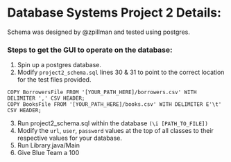 # Database Systems Project 2 Details:
Schema was designed by @zpillman and tested using postgres.

### Steps to get the GUI to operate on the database:
1. Spin up a postgres database. 
2. Modify `project2_schema.sql` lines 30 & 31 to point to the correct location for the test files provided.
```
COPY BorrowersFile FROM '[YOUR_PATH_HERE]/borrowers.csv' WITH DELIMITER ',' CSV HEADER;
COPY BooksFile FROM '[YOUR_PATH_HERE]/books.csv' WITH DELIMITER E'\t' CSV HEADER;
```
3. Run project2_schema.sql within the database `(\i [PATH_TO_FILE])`
4. Modify the `url`, `user`, `password` values at the top of all classes to their respective values for your database.
5. Run Library.java/Main
6. Give Blue Team a 100
